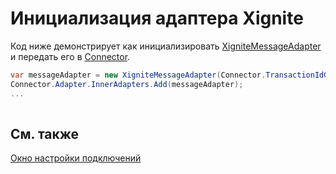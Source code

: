 # Инициализация адаптера Xignite

Код ниже демонстрирует как инициализировать [XigniteMessageAdapter](xref:StockSharp.Xignite.XigniteMessageAdapter) и передать его в [Connector](xref:StockSharp.Algo.Connector).

```cs
var messageAdapter = new XigniteMessageAdapter(Connector.TransactionIdGenerator);
Connector.Adapter.InnerAdapters.Add(messageAdapter);
...	
							
```

## См. также

[Окно настройки подключений](../../../graphical_user_interface/connection_settings_window.md)
